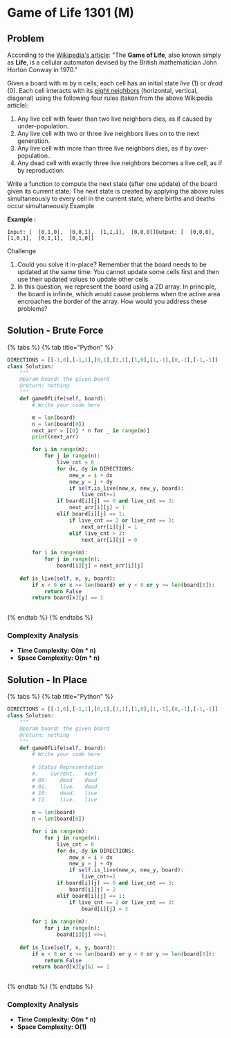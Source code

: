 # Game of Life 1301 (M)

## Problem

According to the [Wikipedia's article](https://en.wikipedia.org/wiki/Conway's\_Game\_of\_Life): "The **Game of Life**, also known simply as **Life**, is a cellular automaton devised by the British mathematician John Horton Conway in 1970."

Given a board with m by n cells, each cell has an initial state _live_ (1) or _dead_ (0). Each cell interacts with its [eight neighbors](https://en.wikipedia.org/wiki/Moore\_neighborhood) (horizontal, vertical, diagonal) using the following four rules (taken from the above Wikipedia article):

1. Any live cell with fewer than two live neighbors dies, as if caused by under-population.
2. Any live cell with two or three live neighbors lives on to the next generation.
3. Any live cell with more than three live neighbors dies, as if by over-population..
4. Any dead cell with exactly three live neighbors becomes a live cell, as if by reproduction.

Write a function to compute the next state (after one update) of the board given its current state. The next state is created by applying the above rules simultaneously to every cell in the current state, where births and deaths occur simultaneously.Example

**Example :**

```
Input: [  [0,1,0],  [0,0,1],  [1,1,1],  [0,0,0]]Output: [  [0,0,0],  [1,0,1],  [0,1,1],  [0,1,0]]
```

Challenge

1. Could you solve it in-place? Remember that the board needs to be updated at the same time: You cannot update some cells first and then use their updated values to update other cells.
2. In this question, we represent the board using a 2D array. In principle, the board is infinite, which would cause problems when the active area encroaches the border of the array. How would you address these problems?

## Solution - Brute Force

{% tabs %}
{% tab title="Python" %}
```python
DIRECTIONS = [[-1,0],[-1,1],[0,1],[1,1],[1,0],[1,-1],[0,-1],[-1,-1]]
class Solution:
    """
    @param board: the given board
    @return: nothing
    """
    def gameOfLife(self, board):
        # Write your code here

        m = len(board)
        n = len(board[0])
        next_arr = [[0] * n for _ in range(m)]
        print(next_arr)

        for i in range(m):
            for j in range(n):
                live_cnt = 0
                for dx, dy in DIRECTIONS:
                    new_x = i + dx
                    new_y = j + dy
                    if self.is_live(new_x, new_y, board):
                        live_cnt+=1
                if board[i][j] == 0 and live_cnt == 3:
                    next_arr[i][j] = 1
                elif board[i][j] == 1:
                    if live_cnt == 2 or live_cnt == 3:
                        next_arr[i][j] = 1
                    elif live_cnt > 3:
                        next_arr[i][j] = 0
        
        for i in range(m):
            for j in range(n):
                board[i][j] = next_arr[i][j]
    
    def is_live(self, x, y, board):
        if x < 0 or x >= len(board) or y < 0 or y >= len(board[0]):
            return False
        return board[x][y] == 1
        
```
{% endtab %}
{% endtabs %}

### Complexity Analysis

* **Time Complexity: O(m \* n)**
* **Space Complexity: O(m \* n)**



## Solution - In Place

{% tabs %}
{% tab title="Python" %}
```python
DIRECTIONS = [[-1,0],[-1,1],[0,1],[1,1],[1,0],[1,-1],[0,-1],[-1,-1]]
class Solution:
    """
    @param board: the given board
    @return: nothing
    """
    def gameOfLife(self, board):
        # Write your code here
        
        # Status Representation
        #.    current.   next
        # 00:    dead    dead
        # 01:    live.   dead
        # 10:    dead.   live
        # 11:    live.   live
        
        m = len(board)
        n = len(board[0])

        for i in range(m):
            for j in range(n):
                live_cnt = 0
                for dx, dy in DIRECTIONS:
                    new_x = i + dx
                    new_y = j + dy
                    if self.is_live(new_x, new_y, board):
                        live_cnt+=1
                if board[i][j] == 0 and live_cnt == 3:
                    board[i][j] = 2
                elif board[i][j] == 1:
                    if live_cnt == 2 or live_cnt == 3:
                        board[i][j] = 3
        
        for i in range(m):
            for j in range(n):
                board[i][j] >>=1
    
    def is_live(self, x, y, board):
        if x < 0 or x >= len(board) or y < 0 or y >= len(board[0]):
            return False
        return board[x][y]&1 == 1
        
```
{% endtab %}
{% endtabs %}

### Complexity Analysis

* **Time Complexity: O(m \* n)**
* **Space Complexity: O(1)**
